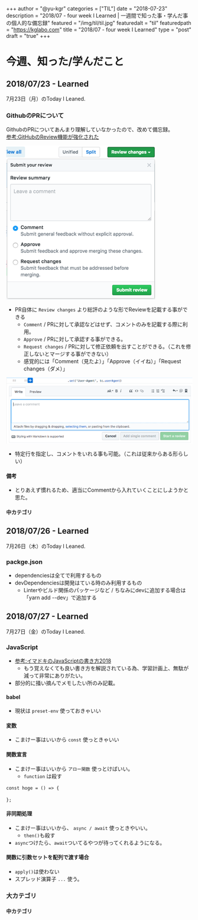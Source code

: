 +++
author = "@yu-kgr"
categories = ["TIL"]
date = "2018-07-23"
description = "2018/07 - four week I Learned | 一週間で知った事・学んだ事の個人的な備忘録"
featured = "/img/til/til.jpg"
featuredalt = "til"
featuredpath = "https://kglabo.com"
title = "2018/07 - four week I Learned"
type = "post"
draft = "true"
+++

# 今週、知った/学んだこと

<!-- tags = ["PullRequest", "React"] -->

## 2018/07/23 - Learned

7月23日（月）のToday I Leaned.

### GithubのPRについて

GithubのPRについてあんまり理解していなかったので、改めて備忘録。  
[参考:GitHubのReview機能が強化された](https://qiita.com/terra_yucco/items/fa08bd2a4b498963a313)

![githubのPRに対しての総評Review](/img/2018/07/github-pr-1.png)

- PR自体に `Review changes` より総評のような形でReviewを記載する事ができる
  - `Comment` / PRに対して承認などはせず、コメントのみを記載する際に利用。
  - `Approve` / PRに対して承認する事ができる。
  - `Request changes` / PRに対して修正依頼を出すことができる。（これを修正しないとマージする事ができない）
  - 感覚的には「Comment（見たよ）」「Approve（イイね）」「Request changes（ダメ）」

![PRの特定行のコードに対するコメント](/img/2018/07/github-pr-2.png)

- 特定行を指定し、コメントをいれる事も可能。（これは従来からある形らしい）

#### 備考

- とりあえず慣れるため、適当にCommentから入れていくことにしようかと思た。

#### 中カテゴリ

## 2018/07/26 - Learned

7月26日（木）のToday I Leaned.

### packge.json

- dependenciesは全てで利用するもの
- devDependenciesは開発はている時のみ利用するもの
  - Linterやビルド関係のパッケージなど / ちなみにdevに追加する場合は「yarn add --dev」で追加する


## 2018/07/27 - Learned

7月27日（金）のToday I Leaned.

### JavaScript

- [参考:イマドキのJavaScriptの書き方2018](https://qiita.com/shibukawa/items/19ab5c381bbb2e09d0d9)
  - もう覚えなくても良い書き方を解説されている為、学習計画上、無駄が減って非常にありがたい。
- 部分的に掻い摘んでメモしたい所のみ記載。

#### babel

- 現状は `preset-env` 使っておきゃいい

#### 変数

- こまけー事はいいから `const` 使っときゃいい

#### 関数宣言

- こまけー事はいいから `アロー関数` 使っとけばいい。
  - `function` は殺す

```
const hoge = () => {
  
};
```

#### 非同期処理

- こまけー事はいいから、 `async / await` 使っときやいい。
  - `then()`も殺す
- `async`つけたら、`await`ついてるやつが待ってくれるようになる。

#### 関数に引数セットを配列で渡す場合

- `apply()`は使わない
- スプレッド演算子 `...` 使う。


### 大カテゴリ

#### 中カテゴリ
